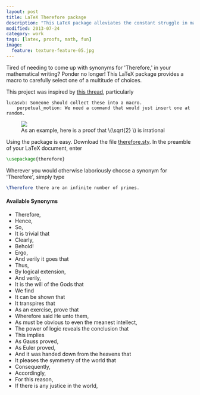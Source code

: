 ```yaml
---
layout: post
title: LaTeX Therefore package
description: "This LaTeX package alleviates the constant struggle in mathematical writing of finding synonyms for 'therefore'."
modified: 2013-07-24
category: work
tags: [latex, proofs, math, fun]
image:
  feature: texture-feature-05.jpg
---
```


Tired of needing to come up with synonyms for 'Therefore,' in your mathematical writing? Ponder no longer! This LaTeX package provides a macro to carefully select one of a multitude of choices. 

This project was inspired by [this thread](http://www.reddit.com/r/math/comments/1gov71/mathematical_writing_synonyms_for_therefore/),  particularly 

```
lucasvb: Someone should collect these into a macro.
    perpetual_motion: We need a command that would just insert one at random.
```

<figure>
    <img src="{{ site.url }}/images/latex-therefore-sqrt-2.png">
    <figcaption>As an example, here is a proof that \(\sqrt{2} \) is irrational</figcaption>
</figure>

Using the package is easy. Download the file [therefore.sty](https://github.com/bgschiller/latex-therefore/blob/master/therefore.sty). In the preamble of your LaTeX document, enter

```latex
\usepackage{therefore}
```

Wherever you would otherwise laboriously choose a synonym for 'Therefore', simply type

```latex
\Therefore there are an infinite number of primes.
```

#### Available Synonyms

* Therefore,
* Hence,
* So,
* It is trivial that
* Clearly,
* Behold!
* Ergo,
* And verily it goes that
* Thus,
* By logical extension,
* And verily,
* It is the will of the Gods that
* We find
* It can be shown that
* It transpires that
* As an exercise, prove that
* Wherefore said He unto them,
* As must be obvious to even the meanest intellect,
* The power of logic reveals the conclusion that
* This implies
* As Gauss proved,
* As Euler proved,
* And it was handed down from the heavens that
* It pleases the symmetry of the world that
* Consequently,
* Accordingly,
* For this reason,
* If there is any justice in the world,



